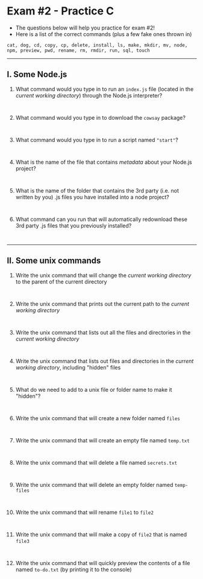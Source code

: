 # Exam #2 - Practice C

- The questions below will help you practice for exam #2!
- Here is a list of the correct commands (plus a few fake ones thrown in)

```
cat, dog, cd, copy, cp, delete, install, ls, make, mkdir, mv, node, npm, preview, pwd, rename, rm, rmdir, run, sql, touch
```


---

## I. Some Node.js

1) What command would you type in to run an `index.js` file (located in the *current working directory*) through the Node.js interpreter?

```


```

2) What command would you type in to download the `cowsay` package?

```


```

3) What command would you type in to run a script named `"start"`?

```


```

4) What is the name of the file that contains *metadata* about your Node.js project?

```


```

5) What is the name of the folder that contains the 3rd party (i.e. not written by you) .js files you have installed into a node project?

```


```

6) What command can you run that will automatically redownload these 3rd party .js files that you previously installed?

```


```

---

## II. Some unix commands

1) Write the unix command that will change the *current working directory* to the parent of the current directory

```


```

2) Write the unix command that prints out the current path to the *current working directory*

```


```

3) Write the unix command that lists out all the files and directories in the *current working directory*

```


```

4) Write the unix command that lists out files and directories in the *current working directory*, including "hidden" files

```


```

5) What do we need to add to a unix file or folder name to make it "hidden"?

```


```

6) Write the unix command that will create a new folder named `files`

```


```

7) Write the unix command that will create an empty file named `temp.txt`

```


```

8) Write the unix command that will delete a file named `secrets.txt`

```


```

9) Write the unix command that will delete an empty folder named `temp-files`

```


```

10) Write the unix command that will rename `file1` to `file2`

```


```

11) Write the unix command that will make a copy of `file2` that is named `file3`

```


```

12) Write the unix command that will quickly preview the contents of a file named `to-do.txt` (by printing it to the console)

```


```
